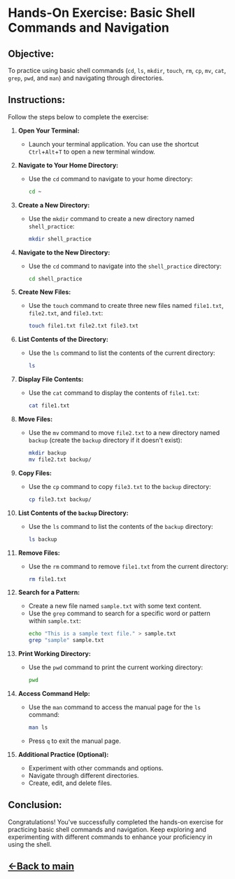 # Hands-On Exercise: Basic Shell Commands and Navigation

## Objective:
To practice using basic shell commands (`cd`, `ls`, `mkdir`, `touch`, `rm`, `cp`, `mv`, `cat`, `grep`, `pwd`, and `man`) and navigating through directories.

## Instructions:
Follow the steps below to complete the exercise:

1. **Open Your Terminal:**
   - Launch your terminal application. You can use the shortcut `Ctrl`+`Alt`+`T` to open a new terminal window.

2. **Navigate to Your Home Directory:**
   - Use the `cd` command to navigate to your home directory:
     ```bash
     cd ~
     ```

3. **Create a New Directory:**
   - Use the `mkdir` command to create a new directory named `shell_practice`:
     ```bash
     mkdir shell_practice
     ```

4. **Navigate to the New Directory:**
   - Use the `cd` command to navigate into the `shell_practice` directory:
     ```bash
     cd shell_practice
     ```

5. **Create New Files:**
   - Use the `touch` command to create three new files named `file1.txt`, `file2.txt`, and `file3.txt`:
     ```bash
     touch file1.txt file2.txt file3.txt
     ```

6. **List Contents of the Directory:**
   - Use the `ls` command to list the contents of the current directory:
     ```bash
     ls
     ```

7. **Display File Contents:**
   - Use the `cat` command to display the contents of `file1.txt`:
     ```bash
     cat file1.txt
     ```

8. **Move Files:**
   - Use the `mv` command to move `file2.txt` to a new directory named `backup` (create the `backup` directory if it doesn't exist):
     ```bash
     mkdir backup
     mv file2.txt backup/
     ```

9. **Copy Files:**
   - Use the `cp` command to copy `file3.txt` to the `backup` directory:
     ```bash
     cp file3.txt backup/
     ```

10. **List Contents of the `backup` Directory:**
    - Use the `ls` command to list the contents of the `backup` directory:
      ```bash
      ls backup
      ```

11. **Remove Files:**
    - Use the `rm` command to remove `file1.txt` from the current directory:
      ```bash
      rm file1.txt
      ```

12. **Search for a Pattern:**
    - Create a new file named `sample.txt` with some text content.
    - Use the `grep` command to search for a specific word or pattern within `sample.txt`:
      ```bash
      echo "This is a sample text file." > sample.txt
      grep "sample" sample.txt
      ```

13. **Print Working Directory:**
    - Use the `pwd` command to print the current working directory:
      ```bash
      pwd
      ```

14. **Access Command Help:**
    - Use the `man` command to access the manual page for the `ls` command:
      ```bash
      man ls
      ```
    - Press `q` to exit the manual page.

15. **Additional Practice (Optional):**
    - Experiment with other commands and options.
    - Navigate through different directories.
    - Create, edit, and delete files.

## Conclusion:
Congratulations! You've successfully completed the hands-on exercise for practicing basic shell commands and navigation. Keep exploring and experimenting with different commands to enhance your proficiency in using the shell.

## [←Back to main](./Learn-Shell-Tools.md)